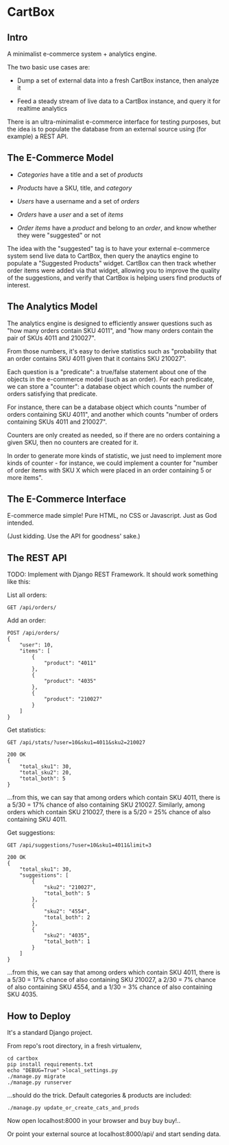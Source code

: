 
# CartBox

## Intro

A minimalist e-commerce system + analytics engine.

The two basic use cases are:

* Dump a set of external data into a fresh CartBox instance, then analyze it

* Feed a steady stream of live data to a CartBox instance, and query it for realtime analytics

There is an ultra-minimalist e-commerce interface for testing purposes,
but the idea is to populate the database from an external source using
(for example) a REST API.


## The E-Commerce Model

* *Categories* have a title and a set of *products*

* *Products* have a SKU, title, and *category*

* *Users* have a username and a set of *orders*

* *Orders* have a *user* and a set of *items*

* *Order items* have a *product* and belong to an *order*,
and know whether they were "suggested" or not

The idea with the "suggested" tag is to have your external e-commerce
system send live data to CartBox, then query the anaytics engine to
populate a "Suggested Products" widget.
CartBox can then track whether order items were added via that widget,
allowing you to improve the quality of the suggestions, and verify
that CartBox is helping users find products of interest.


## The Analytics Model

The analytics engine is designed to efficiently answer questions such
as "how many orders contain SKU 4011", and "how many orders contain
the pair of SKUs 4011 and 210027".

From those numbers, it's easy to derive statistics such as
"probability that an order contains SKU 4011 given that it
contains SKU 210027".

Each question is a "predicate": a true/false statement about
one of the objects in the e-commerce model (such as an order).
For each predicate, we can store a "counter": a database object
which counts the number of orders satisfying that predicate.

For instance, there can be a database object which counts "number of orders
containing SKU 4011", and another which counts "number of orders containing
SKUs 4011 and 210027".

Counters are only created as needed, so if there are no orders
containing a given SKU, then no counters are created for it.

In order to generate more kinds of statistic, we just need to implement
more kinds of counter - for instance, we could implement a counter
for "number of order items with SKU X which were placed in an order
containing 5 or more items".


## The E-Commerce Interface

E-commerce made simple! Pure HTML, no CSS or Javascript. Just as God intended.

(Just kidding. Use the API for goodness' sake.)


## The REST API

TODO: Implement with Django REST Framework.
It should work something like this:

List all orders:

    GET /api/orders/

Add an order:

    POST /api/orders/
    {
        "user": 10,
        "items": [
            {
                "product": "4011"
            },
            {
                "product": "4035"
            },
            {
                "product": "210027"
            }
        ]
    }

Get statistics:

    GET /api/stats/?user=10&sku1=4011&sku2=210027

    200 OK
    {
        "total_sku1": 30,
        "total_sku2": 20,
        "total_both": 5
    }

...from this, we can say that among orders which contain SKU 4011,
there is a 5/30 = 17% chance of also containing SKU 210027.
Similarly, among orders which contain SKU 210027, there is a
5/20 = 25% chance of also containing SKU 4011.

Get suggestions:

    GET /api/suggestions/?user=10&sku1=4011&limit=3

    200 OK
    {
        "total_sku1": 30,
        "suggestions": [
            {
                "sku2": "210027",
                "total_both": 5
            },
            {
                "sku2": "4554",
                "total_both": 2
            },
            {
                "sku2": "4035",
                "total_both": 1
            }
        ]
    }

...from this, we can say that among orders which contain SKU 4011,
there is a 5/30 = 17% chance of also containing SKU 210027, a
2/30 = 7% chance of also containing SKU 4554, and a 1/30 = 3% chance
of also containing SKU 4035.


## How to Deploy

It's a standard Django project.

From repo's root directory, in a fresh virtualenv,

    cd cartbox
    pip install requirements.txt
    echo "DEBUG=True" >local_settings.py
    ./manage.py migrate
    ./manage.py runserver

...should do the trick. Default categories & products are included:

    ./manage.py update_or_create_cats_and_prods

Now open localhost:8000 in your browser and buy buy buy!..

Or point your external source at localhost:8000/api/ and start sending data.
